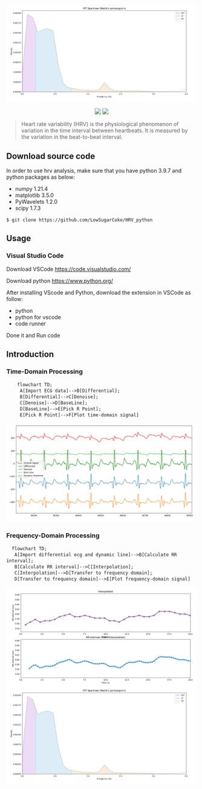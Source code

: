 <p align=center>
<img target = "banner" src="https://raw.githubusercontent.com/LowSugarCoke/HRV_python/main/img/frequency_domain.PNG">
</p>

<p align=center>
<a target="badge" href="https://github.com/LowSugarCoke/Pixiv-Downloader/blob/main/img/banner.png" title="python version"><img src="https://img.shields.io/badge/python-v3.9.7-brightgreen"></a>
<a target="badge" href="https://github.com/LowSugarCoke/RPG-Game" title="visual studio version" title="os:windows"><img src="https://img.shields.io/badge/Windows-0078D6?style=for-the-badge&logo=windows&logoColor=white" width=85/></a>  
</p>

>Heart rate variability (HRV) is the physiological phenomenon of variation in the time interval between heartbeats. It is measured by the variation in the beat-to-beat interval.



## Download source code
In order to use hrv analysis, make sure that you have python 3.9.7 and python packages as below:
* numpy 1.21.4
* matplotlib 3.5.0
* PyWavelets 1.2.0
* scipy 1.7.3

```
$ git clone https://github.com/LowSugarCoke/HRV_python
```

## Usage
### Visual Studio Code
Download VSCode https://code.visualstudio.com/

Download python https://www.python.org/

After installing VScode and Python, download the extension in VSCode as follow:
* python
* python for vscode
* code runner

Done it and Run code


## Introduction
### Time-Domain Processing
```mermaid
    flowchart TD;
     A[Import ECG data]-->B[Differential];
     B[Differential]-->C[Denoise];
     C[Denoise]-->D[BaseLine];
     D[BaseLine]-->E[Pick R Point];
     E[Pick R Point]-->F[Plot time-domain signal]
```

![img](https://raw.githubusercontent.com/LowSugarCoke/HRV_python/main/img/time_domain.PNG)

### Frequency-Domain Processing
```mermaid
  flowchart TD;
   A[Import differential ecg and dynamic line]-->B[Calculate RR interval];
   B[Calculate RR interval]-->C[Interpolation];
   C[Interpolation]-->D[Transfer to frequency domain];
   D[Transfer to frequency domain]-->E[Plot frequency-domain signal]
```
![img](https://raw.githubusercontent.com/LowSugarCoke/HRV_python/main/img/interpolated.PNG)
![img](https://raw.githubusercontent.com/LowSugarCoke/HRV_python/main/img/frequency_domain.PNG)